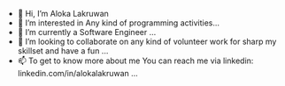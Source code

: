 - 👋 Hi, I’m Aloka Lakruwan
- 👀 I’m interested in Any kind of programming activities...
- 🌱 I’m currently a Software Engineer ...
- 💞️ I’m looking to collaborate on any kind of volunteer work for sharp my skillset and have a fun ...
- 📫 To get to know more about me You can reach me via linkedin: linkedin.com/in/alokalakruwan ...

<!---
AlokaLakruwan/AlokaLakruwan is a ✨ special ✨ repository because its `README.md` (this file) appears on your GitHub profile.
You can click the Preview link to take a look at your changes.
--->
